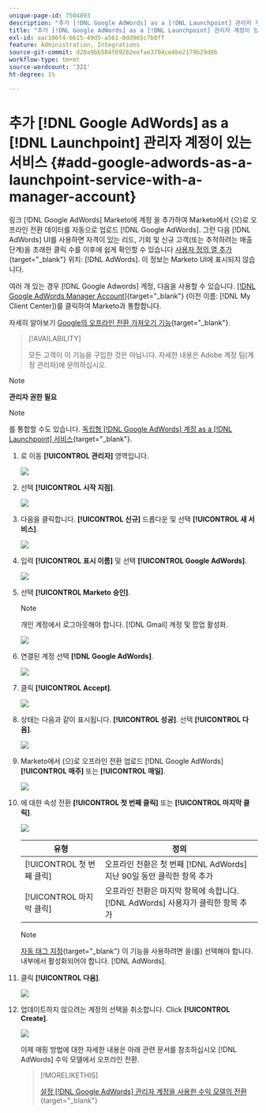 ```yaml
---
unique-page-id: 7504893
description: "추가 [!DNL Google AdWords] as a [!DNL Launchpoint] 관리자 계정이 있는 서비스 - Marketo 문서 - 제품 설명서"
title: "추가 [!DNL Google AdWords] as a [!DNL Launchpoint] 관리자 계정이 있는 서비스"
exl-id: aac106f4-6615-49d5-a561-0dd965c7b0ff
feature: Administration, Integrations
source-git-commit: d20a9bb584f69282eefae3704ce4be2179b29d0b
workflow-type: tm+mt
source-wordcount: '321'
ht-degree: 1%

---
```


# 추가 [!DNL Google AdWords] as a [!DNL Launchpoint] 관리자 계정이 있는 서비스 {#add-google-adwords-as-a-launchpoint-service-with-a-manager-account}

링크 [!DNL Google AdWords] Marketo에 계정 을 추가하여 Marketo에서 (으)로 오프라인 전환 데이터를 자동으로 업로드 [!DNL Google AdWords]. 그런 다음 [!DNL AdWords] UI를 사용하면 자격이 있는 리드, 기회 및 신규 고객(또는 추적하려는 매출 단계)을 초래한 클릭 수를 이후에 쉽게 확인할 수 있습니다  [사용자 정의 열 추가](https://support.google.com/adwords/answer/3073556){target="_blank"} 위치: [!DNL AdWords]. 이 정보는 Marketo UI에 표시되지 않습니다.

여러 개 있는 경우 [!DNL Google Adwords] 계정, 다음을 사용할 수 있습니다. [[!DNL Google AdWords Manager Account]](https://www.google.com/adwords/manager-accounts/){target="_blank"} (이전 이름: [!DNL My Client Center])를 클릭하여 Marketo과 통합합니다.

자세히 알아보기 [Google의 오프라인 전환 가져오기 기능](https://support.google.com/adwords/answer/2998031?hl=en){target="_blank"}.

>[!AVAILABILITY]
>
>모든 고객이 이 기능을 구입한 것은 아닙니다. 자세한 내용은 Adobe 계정 팀(계정 관리자)에 문의하십시오.

>[!NOTE]
>
>**관리자 권한 필요**

>[!NOTE]
>
>를 통합할 수도 있습니다. [독립형 [!DNL Google AdWords] 계정 as a [!DNL Launchpoint] 서비스](/help/marketo/product-docs/administration/additional-integrations/add-google-adwords-as-a-launchpoint-service.md){target="_blank"}.

1. 로 이동 **[!UICONTROL 관리자]** 영역입니다.

   ![](assets/add-google-adwords-as-a-launchpoint-service-with-a-manager-1.png)

1. 선택 **[!UICONTROL 시작 지점]**.

   ![](assets/add-google-adwords-as-a-launchpoint-service-with-a-manager-2.png)

1. 다음을 클릭합니다. **[!UICONTROL 신규]** 드롭다운 및 선택 **[!UICONTROL 새 서비스]**.

   ![](assets/add-google-adwords-as-a-launchpoint-service-with-a-manager-3.png)

1. 입력 **[!UICONTROL 표시 이름]** 및 선택 **[!UICONTROL Google AdWords]**.

   ![](assets/add-google-adwords-as-a-launchpoint-service-with-a-manager-4.png)

1. 선택 **[!UICONTROL Marketo 승인]**.

   >[!NOTE]
   >
   >개인 계정에서 로그아웃해야 합니다. [!DNL Gmail] 계정 및 팝업 활성화.

   ![](assets/add-google-adwords-as-a-launchpoint-service-with-a-manager-5.png)

1. 연결된 계정 선택 **[!DNL Google AdWords]**.

   ![](assets/add-google-adwords-as-a-launchpoint-service-with-a-manager-6.png)

1. 클릭 **[!UICONTROL Accept]**.

   ![](assets/add-google-adwords-as-a-launchpoint-service-with-a-manager-7.png)

1. 상태는 다음과 같이 표시됩니다. **[!UICONTROL 성공]**. 선택 **[!UICONTROL 다음]**.

   ![](assets/add-google-adwords-as-a-launchpoint-service-with-a-manager-8.png)

1. Marketo에서 (으)로 오프라인 전환 업로드 [!DNL Google AdWords] **[!UICONTROL 매주]** 또는 **[!UICONTROL 매일]**.

   ![](assets/add-google-adwords-as-a-launchpoint-service-with-a-manager-9.png)

1. 에 대한 속성 전환 **[!UICONTROL 첫 번째 클릭]** 또는 **[!UICONTROL 마지막 클릭]**.

   ![](assets/add-google-adwords-as-a-launchpoint-service-with-a-manager-10.png)

   | 유형 | 정의 |
   |---|---|
   | [!UICONTROL 첫 번째 클릭] | 오프라인 전환은 첫 번째 [!DNL AdWords] 지난 90일 동안 클릭한 항목 추가 |
   | [!UICONTROL 마지막 클릭] | 오프라인 전환은 마지막 항목에 속합니다. [!DNL AdWords] 사용자가 클릭한 항목 추가 |

   >[!NOTE]
   >
   >[자동 태그 지정](https://support.google.com/adwords/answer/1752125?hl=en){target="_blank"} 이 기능을 사용하려면 을(를) 선택해야 합니다. 내부에서 활성화되어야 합니다. [!DNL AdWords].

1. 클릭 **[!UICONTROL 다음]**.

   ![](assets/add-google-adwords-as-a-launchpoint-service-with-a-manager-11.png)

1. 업데이트하지 않으려는 계정의 선택을 취소합니다. Click **[!UICONTROL Create]**.

   ![](assets/add-google-adwords-as-a-launchpoint-service-with-a-manager-12.png)

   이제 매핑 방법에 대한 자세한 내용은 아래 관련 문서를 참조하십시오 [!DNL AdWords] 수익 모델에서 오프라인 전환.

   >[!MORELIKETHIS]
   >
   >[설정 [!DNL Google AdWords] 관리자 계정을 사용한 수익 모델의 전환](/help/marketo/product-docs/reporting/revenue-cycle-analytics/revenue-cycle-models/set-google-adwords-conversions-in-the-revenue-model-with-a-manager-account.md){target="_blank"}
